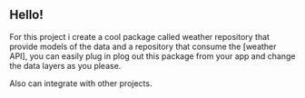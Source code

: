 ## Hello! 

For this project i create a cool package called weather repository that provide models of the data and a repository that consume the [weather API], 
you can easily plug in plog out this package from your app and change the data layers as you please.

Also can integrate with other projects.




